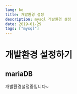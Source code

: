 ```yaml
---
lang: ko
title: 개발환경 설정
description: mysql 개발환경 설정
date: 2019-01-29
tags: ["mysql"]
---
```


# 개발환경 설정하기

## mariaDB
개발환경설정중입니다~

<TagLinks />